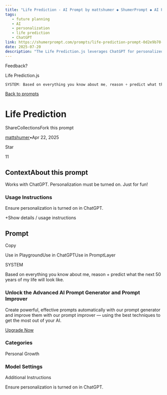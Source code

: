 ```yaml
---
title: "Life Prediction - AI Prompt by mattshumer ◆ ShumerPrompt ◆ AI Prompt Marketplace"
tags:
   - future planning
   - AI
   - personalization
   - life prediction
   - ChatGPT
link: https://shumerprompt.com/prompts/life-prediction-prompt-0d2e9b70-35b8-460c-9ee5-ddbed3bc3041
date: 2025-07-20
description: "The Life Prediction.js leverages ChatGPT for personalized life forecasting over the next 50 years, integrating user-specific data for tailored predictions. This prompt operates under the assumption that personalization features are active, potentially enhancing the accuracy of outcomes. The tool is positioned as a playful exploration of personal growth insights facilitated by AI, illustrating the growing intersection of machine learning and self-improvement. Key implications include the ethical considerations of AI in personal life assessments and the necessity for robust data privacy measures."
---
```


Feedback?

Life Prediction.js

```typescript syntax-highlighted
SYSTEM: Based on everything you know about me, reason + predict what the next 50 years of my life will look like.
```

[Back to prompts](https://shumerprompt.com/)

# Life Prediction

ShareCollectionsFork this prompt

[mattshumer](https://shumerprompt.com/profile/mattshumer)•Apr 22, 2025

Star

11

## ContextAbout this prompt

Works with ChatGPT. Personalization must be turned on. Just for fun!

### Usage Instructions

Ensure personalization is turned on in ChatGPT.

+Show details / usage instructions

## Prompt

Copy

Use in PlaygroundUse in ChatGPTUse in PromptLayer

SYSTEM

Based on everything you know about me, reason + predict what the next 50 years of my life will look like.

### Unlock the Advanced AI Prompt Generator and Prompt Improver

Create powerful, effective prompts automatically with our prompt generator and improve them with our prompt improver — using the best techniques to get the most out of your AI.

[Upgrade Now](https://shumerprompt.com/upgrade)

### Categories

Personal Growth

### Model Settings

Additional Instructions

Ensure personalization is turned on in ChatGPT.
